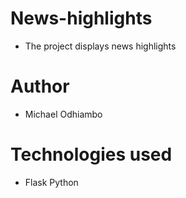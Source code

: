 # News-highlights
* The project displays news highlights

# Author
* Michael Odhiambo

# Technologies used
* Flask
Python

# 
